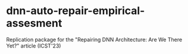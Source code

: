 # dnn-auto-repair-empirical-assesment
Replication package for the "Repairing DNN Architecture: Are We There Yet?" article (ICST'23)
